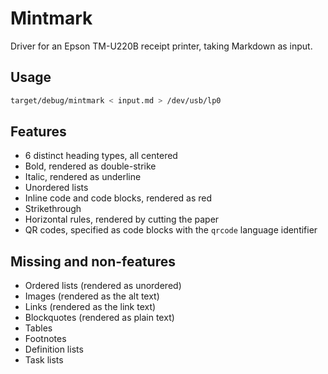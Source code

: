 # Mintmark

Driver for an Epson TM-U220B receipt printer, taking Markdown as input.

## Usage

```sh
target/debug/mintmark < input.md > /dev/usb/lp0
```

## Features

- 6 distinct heading types, all centered
- Bold, rendered as double-strike
- Italic, rendered as underline
- Unordered lists
- Inline code and code blocks, rendered as red
- Strikethrough
- Horizontal rules, rendered by cutting the paper
- QR codes, specified as code blocks with the `qrcode` language identifier

## Missing and non-features

- Ordered lists (rendered as unordered)
- Images (rendered as the alt text)
- Links (rendered as the link text)
- Blockquotes (rendered as plain text)
- Tables
- Footnotes
- Definition lists
- Task lists
